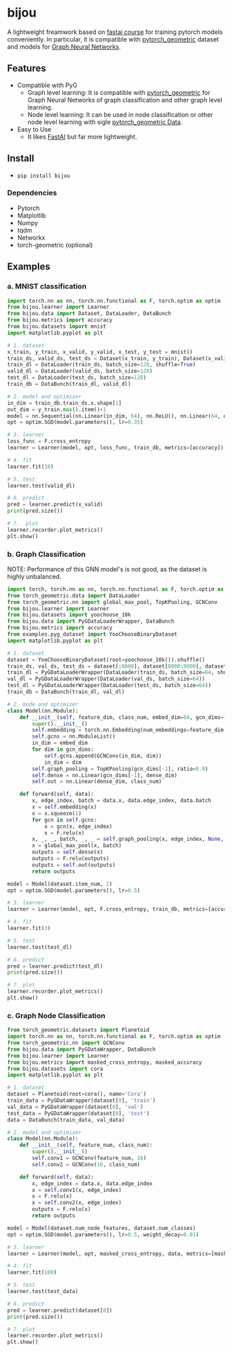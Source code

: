 # bijou

A lightweight freamwork based on [fastai course](https://course.fast.ai) for training pytorch models conveniently. In particular, it is compatible with [pytorch_geometric](https://github.com/rusty1s/pytorch_geometric) dataset and models for [Graph Neural Networks](https://arxiv.org/pdf/1812.08434.pdf).

## Features
- Compatible with PyG
  - Graph level learning: It is compatible with [pytorch_geometric](https://github.com/rusty1s/pytorch_geometric) for Graph Neural Networks of graph classification and other graph level learning.
  - Node level learning: It can be used in node classification or other node level learning with sigle [pytorch_geometric Data](https://pytorch-geometric.readthedocs.io/en/latest/modules/data.html).
- Easy to Use
    - It likes [FastAI](https://docs.fast.ai) but far more lightweight. 

## Install

- `pip install bijou`

### Dependencies

  - Pytorch
  - Matplotlib
  - Numpy
  - tqdm
  - Networkx
  - torch-geometric (optional)

## Examples

### a. MNIST classification

```python
import torch.nn as nn, torch.nn.functional as F, torch.optim as optim
from bijou.learner import Learner
from bijou.data import Dataset, DataLoader, DataBunch
from bijou.metrics import accuracy
from bijou.datasets import mnist
import matplotlib.pyplot as plt

# 1. dataset
x_train, y_train, x_valid, y_valid, x_test, y_test = mnist()
train_ds, valid_ds, test_ds = Dataset(x_train, y_train), Dataset(x_valid, y_valid), Dataset(x_test, y_test)
train_dl = DataLoader(train_ds, batch_size=128, shuffle=True)
valid_dl = DataLoader(valid_ds, batch_size=128)
test_dl = DataLoader(test_ds, batch_size=128)
train_db = DataBunch(train_dl, valid_dl)

# 2. model and optimizer
in_dim = train_db.train_ds.x.shape[1]
out_dim = y_train.max().item()+1
model = nn.Sequential(nn.Linear(in_dim, 64), nn.ReLU(), nn.Linear(64, out_dim))
opt = optim.SGD(model.parameters(), lr=0.35)

# 3. learner
loss_func = F.cross_entropy
learner = Learner(model, opt, loss_func, train_db, metrics=[accuracy])

# 4. fit
learner.fit(10)

# 5. test
learner.test(valid_dl)

# 6. predict
pred = learner.predict(x_valid)
print(pred.size())

# 7.  plot
learner.recorder.plot_metrics()
plt.show()
```

### b. Graph Classification

NOTE: Performance of this GNN model's is not good, as the dataset is highly unbalanced.

```python
import torch, torch.nn as nn, torch.nn.functional as F, torch.optim as optim
from torch_geometric.data import DataLoader
from torch_geometric.nn import global_max_pool, TopKPooling, GCNConv
from bijou.learner import Learner
from bijou.datasets import yoochoose_10k
from bijou.data import PyGDataLoaderWrapper, DataBunch
from bijou.metrics import accuracy
from examples.pyg_dataset import YooChooseBinaryDataset
import matplotlib.pyplot as plt

# 1. dataset
dataset = YooChooseBinaryDataset(root=yoochoose_10k()).shuffle()
train_ds, val_ds, test_ds = dataset[:8000], dataset[8000:9000], dataset[9000:]
train_dl = PyGDataLoaderWrapper(DataLoader(train_ds, batch_size=64, shuffle=True))
val_dl = PyGDataLoaderWrapper(DataLoader(val_ds, batch_size=64))
test_dl = PyGDataLoaderWrapper(DataLoader(test_ds, batch_size=64))
train_db = DataBunch(train_dl, val_dl)

# 2. mode and optimizer
class Model(nn.Module):
    def __init__(self, feature_dim, class_num, embed_dim=64, gcn_dims=(32, 32), dense_dim=64):
        super().__init__()
        self.embedding = torch.nn.Embedding(num_embeddings=feature_dim, embedding_dim=embed_dim)
        self.gcns = nn.ModuleList()
        in_dim = embed_dim
        for dim in gcn_dims:
            self.gcns.append(GCNConv(in_dim, dim))
            in_dim = dim
        self.graph_pooling = TopKPooling(gcn_dims[-1], ratio=0.8)
        self.dense = nn.Linear(gcn_dims[-1], dense_dim)
        self.out = nn.Linear(dense_dim, class_num)

    def forward(self, data):
        x, edge_index, batch = data.x, data.edge_index, data.batch
        x = self.embedding(x)
        x = x.squeeze(1)
        for gcn in self.gcns:
            x = gcn(x, edge_index)
            x = F.relu(x)
        x, _, _, batch, _, _ = self.graph_pooling(x, edge_index, None, batch)
        x = global_max_pool(x, batch)
        outputs = self.dense(x)
        outputs = F.relu(outputs)
        outputs = self.out(outputs)
        return outputs

model = Model(dataset.item_num, 2)
opt = optim.SGD(model.parameters(), lr=0.5)

# 3. learner
learner = Learner(model, opt, F.cross_entropy, train_db, metrics=[accuracy])

# 4. fit
learner.fit(3)

# 5. test
learner.test(test_dl)

# 6. predict
pred = learner.predict(test_dl)
print(pred.size())

# 7. plot
learner.recorder.plot_metrics()
plt.show()
```

### c. Graph Node Classification

```python
from torch_geometric.datasets import Planetoid
import torch.nn as nn, torch.nn.functional as F, torch.optim as optim
from torch_geometric.nn import GCNConv
from bijou.data import PyGDataWrapper, DataBunch
from bijou.learner import Learner
from bijou.metrics import masked_cross_entropy, masked_accuracy
from bijou.datasets import cora
import matplotlib.pyplot as plt

# 1. dataset
dataset = Planetoid(root=cora(), name='Cora')
train_data = PyGDataWrapper(dataset[0], 'train')
val_data = PyGDataWrapper(dataset[0], 'val')
test_data = PyGDataWrapper(dataset[0], 'test')
data = DataBunch(train_data, val_data)

# 2. model and optimizer
class Model(nn.Module):
    def __init__(self, feature_num, class_num):
        super().__init__()
        self.conv1 = GCNConv(feature_num, 16)
        self.conv2 = GCNConv(16, class_num)

    def forward(self, data):
        x, edge_index = data.x, data.edge_index
        x = self.conv1(x, edge_index)
        x = F.relu(x)
        x = self.conv2(x, edge_index)
        outputs = F.relu(x)
        return outputs

model = Model(dataset.num_node_features, dataset.num_classes)
opt = optim.SGD(model.parameters(), lr=0.5, weight_decay=0.01)

# 3. learner
learner = Learner(model, opt, masked_cross_entropy, data, metrics=[masked_accuracy])

# 4. fit
learner.fit(100)

# 5. test
learner.test(test_data)

# 6. predict
pred = learner.predict(dataset[0])
print(pred.size())

# 7. plot
learner.recorder.plot_metrics()
plt.show()
```